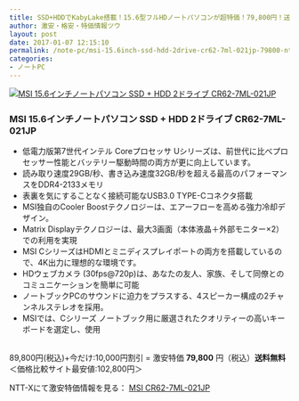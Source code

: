 ```yaml
---
title: SSD+HDDでKabyLake搭載！15.6型フルHDノートパソコンが超特価！79,800円！送料無料！
author: 激安・格安・特価情報ツウ
layout: post
date: 2017-01-07 12:15:10
permalink: /note-pc/msi-15.6inch-ssd-hdd-2drive-cr62-7ml-021jp-79800-nttx.html
categories:
- ノートPC
---
```


<div class="img-bg2 img_L">
<a href="//px.a8.net/svt/ejp?a8mat=ZYP6S+8IMA3E+S1Q+BWGDT&#038;a8ejpredirect=//nttxstore.jp/_II_MP15509450" target="_blank"><img border="0" alt="MSI 15.6インチノートパソコン SSD + HDD 2ドライブ CR62-7ML-021JP" src="//image.nttxstore.jp/250_images/M/MP/MP15509450.jpg" data-recalc-dims="1" /></a>
</div>

### MSI 15.6インチノートパソコン SSD + HDD 2ドライブ CR62-7ML-021JP
<!--more-->

* 低電力版第7世代インテル Coreプロセッサ Uシリーズは、前世代に比べプロセッサー性能とバッテリー駆動時間の両方が更に向上しています。
* 読み取り速度29GB/秒、書き込み速度32GB/秒を超える最高のパフォーマンスをDDR4-2133メモリ
* 表裏を気にすることなく接続可能なUSB3.0 TYPE-Cコネクタ搭載
* MSI独自のCooler Boostテクノロジーは、エアーフローを高める強力冷却デザイン。
* Matrix Displayテクノロジーは、最大3画面（本体液晶＋外部モニター×2）での利用を実現
* MSI CシリーズはHDMIとミニディスプレイポートの両方を搭載しているので、4K出力に理想的な環境です。
* HDウェブカメラ (30fps@720p)は、あなたの友人、家族、そして同僚とのコミュニケーションを簡単に可能
* ノートブックPCのサウンドに迫力をプラスする、4スピーカー構成の2チャンネルステレオを採用。
* MSIでは、Cシリーズ ノートブック用に厳選されたクオリティーの高いキーボードを選定し、使用

<br clear="all" />89,800円(税込)+今だけ:10,000円割引 = 激安特価 <span class="tokka-price"><strong>79,800</strong></span> 円（税込）**送料無料**
＜価格比較サイト最安値:102,800円＞

NTT-Xにて激安特価情報を見る： <span class="fs150p"><a href="//px.a8.net/svt/ejp?a8mat=ZYP6S+8IMA3E+S1Q+BWGDT&#038;a8ejpredirect=//nttxstore.jp/_II_MP15509450" target="_blank">MSI CR62-7ML-021JP</a></span>

